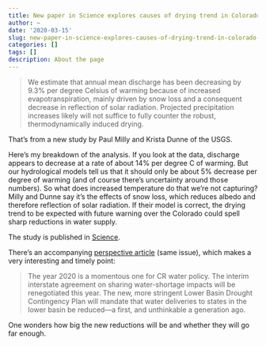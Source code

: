 ```yaml
---
title: New paper in Science explores causes of drying trend in Colorado River Basin
author: ~
date: '2020-03-15'
slug: new-paper-in-science-explores-causes-of-drying-trend-in-colorado-river-basin
categories: []
tags: []
description: About the page
---
```

> We estimate that annual mean discharge has been decreasing by 9.3% per degree Celsius of warming because of increased evapotranspiration, mainly driven by snow loss and a consequent decrease in reflection of solar radiation. Projected precipitation increases likely will not suffice to fully counter the robust, thermodynamically induced drying. 

That’s from a new study by Paul Milly and Krista Dunne of the USGS.

Here’s my breakdown of the analysis. If you look at the data, discharge appears to decrease at a rate of about 14% per degree C of warming. But our hydrological models tell us that it should only be about 5% decrease per degree of warming (and of course there’s uncertainty around those numbers). So what does increased temperature do that we’re not capturing? Milly and Dunne say it’s the effects of snow loss, which reduces albedo and therefore reflection of solar radiation. If their model is correct, the drying trend to be expected with future warning over the Colorado could spell sharp reductions in water supply.

The study is published in [Science](https://science.sciencemag.org/content/367/6483/1252).

There’s an accompanying [perspective article](https://science.sciencemag.org/content/367/6483/1192) (same issue), which makes a very interesting and timely point:

> The year 2020 is a momentous one for CR water policy. The interim interstate agreement on sharing water-shortage impacts will be renegotiated this year. The new, more stringent Lower Basin Drought Contingency Plan will mandate that water deliveries to states in the lower basin be reduced—a first, and unthinkable a generation ago.

One wonders how big the new reductions will be and whether they will go far enough.

